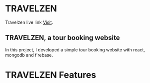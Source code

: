 # TRAVELZEN

Travelzen live link [Visit](https://travelzen-5b237.web.app/).

## TRAVELZEN, a tour booking website

In this project, I developed a simple tour booking website with react, mongodb and firebase.

# TRAVELZEN Features
